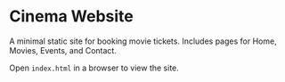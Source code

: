 # Cinema Website

A minimal static site for booking movie tickets. Includes pages for Home, Movies, Events, and Contact.

Open `index.html` in a browser to view the site.
